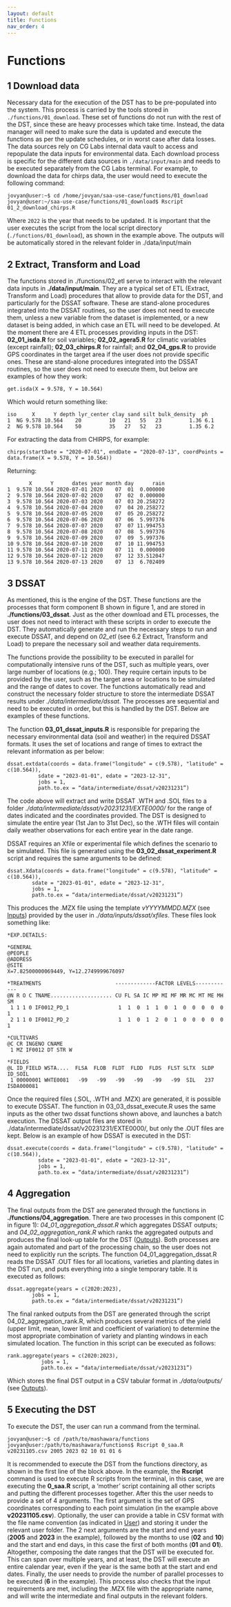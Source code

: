 ```yaml
---
layout: default
title: Functions
nav_order: 4
---
```


# Functions

## 1 Download data

Necessary data for the execution of the DST has to be pre-populated into the system.
This process is carried by the tools stored in `./functions/01_download`.
These set of functions do not run with the rest of the DST, since these are heavy processes which take time.
Instead, the data manager will need to make sure the data is updated and execute the functions as per the update schedules,
or in worst case after data losses. The data sources rely on CG Labs internal data vault to access and repopulate the data inputs for environmental data.
Each download process is specific for the different data sources in `./data/input/main` and needs to be executed separately from the CG Labs terminal.
For example, to download the data for chirps data, the user would need to execute the following command:

```
jovyan@user:~$ cd /home/jovyan/saa-use-case/functions/01_download
jovyan@user:~/saa-use-case/functions/01_download$ Rscript 01_2_download_chirps.R 
```

Where `2022` is the year that needs to be updated. It is important that the user executes the script from the local script directory
(`./functions/01_download`), as shown in the example above. The outputs will be automatically stored in the relevant folder in ./data/input/main

## 2 Extract, Transform and Load

The functions stored in ./functions/02_etl serve to interact with the relevant data inputs in **./data/input/main**. They are a typical set of ETL (Extract, Transform and Load)
procedures that allow to provide data for the DST, and particularly for the DSSAT software. These are stand-alone procedures integrated into the DSSAT routines,
so the user does not need to execute them, unless a new variable from the dataset is implemented, or a new dataset is being added, in which case an ETL will need to be developed.
At the moment there are 4 ETL processes providing inputs in the DST: **02_01_isda.R** for soil variables; **02_02_agera5.R** for climatic variables (except rainfall);
**02_03_chirps.R** for rainfall; and **02_04_gps.R** to provide GPS coordinates in the target area if the user does not provide specific ones.
These are stand-alone procedures integrated into the DSSAT routines, so the user does not need to execute them, but below are examples of how they work:

```
get.isda(X = 9.578, Y = 10.564)
```

Which would return something like:

```
iso     X      Y depth lyr_center clay sand silt bulk_density  ph
1  NG 9.578 10.564    20         10   21   55   23         1.36 6.1
2  NG 9.578 10.564    50         35   27   52   23         1.35 6.2
```

For extracting the data from CHIRPS, for example:

```
chirps(startDate = "2020-07-01", endDate = "2020-07-13", coordPoints = data.frame(X = 9.578, Y = 10.564))
```

Returning:

```
       X      Y      dates year month day      rain
1  9.578 10.564 2020-07-01 2020    07  01  0.000000
2  9.578 10.564 2020-07-02 2020    07  02  0.000000
3  9.578 10.564 2020-07-03 2020    07  03 20.258272
4  9.578 10.564 2020-07-04 2020    07  04 20.258272
5  9.578 10.564 2020-07-05 2020    07  05 20.258272
6  9.578 10.564 2020-07-06 2020    07  06  5.997376
7  9.578 10.564 2020-07-07 2020    07  07 11.994753
8  9.578 10.564 2020-07-08 2020    07  08  5.997376
9  9.578 10.564 2020-07-09 2020    07  09  5.997376
10 9.578 10.564 2020-07-10 2020    07  10 11.994753
11 9.578 10.564 2020-07-11 2020    07  11  0.000000
12 9.578 10.564 2020-07-12 2020    07  12 33.512047
13 9.578 10.564 2020-07-13 2020    07  13  6.702409
```

## 3 DSSAT

As mentioned, this is the engine of the DST. These functions are the processes that form component B shown in figure 1, and are stored in **./functions/03_dssat**.
Just as the other download and ETL processes, the user does not need to interact with these scripts in order to execute the DST.
They automatically generate and run the necessary steps to run and execute DSSAT, and depend on *02_etl* (see 6.2 Extract, Transform and Load)
to prepare the necessary soil and weather data requirements.

The functions provide the possibility to be executed in parallel for computationally intensive runs of the DST, such as multiple years, over large number of locations (e.g.; 100).
They require certain inputs to be provided by the user, such as the target area or locations to be simulated and the range of dates to cover.
The functions automatically read and construct the necessary folder structure to store the intermediate DSSAT results under *./data/intermediate/dssat*.
The processes are sequential and need to be executed in order, but this is handled by the DST. Below are examples of these functions.

The function **03_01_dssat_inputs.R** is responsible for preparing the necessary environmental data (soil and weather) in the required DSSAT formats.
It uses the set of locations and range of times to extract the relevant information as per below:

```
dssat.extdata(coords = data.frame("longitude" = c(9.578), "latitude" = c(10.564)),
	      sdate = "2023-01-01", edate = "2023-12-31",
	      jobs = 1,
	      path.to.ex = “data/intermediate/dssat/v20231231”)
```
The code above will extract and write DSSAT .WTH and .SOL files to a folder *./data/intermediate/dssat/v20231231/EXTE0000/* for the range of dates indicated and the coordinates provided.
The DST is designed to simulate the entire year (1st Jan to 31st Dec), so the .WTH files will contain daily weather observations for each entire year in the date range.

DSSAT requires an Xfile or experimental file which defines the scenario to be simulated. This file is generated using the **03_02_dssat_experiment.R** script and requires the same arguments to be defined:

```
dssat.Xdata(coords = data.frame("longitude" = c(9.578), "latitude" = c(10.564)),
	    sdate = "2023-01-01", edate = "2023-12-31",
	    jobs = 1,
	    path.to.ex = “data/intermediate/dssat/v20231231”)
```

This produces the .MZX file using the template *vYYYYMMDD.MZX* (see [Inputs](architecture.html#1-inputs)) provided by the user in *./data/inputs/dssat/xfiles*. These files look something like:

```
*EXP.DETAILS: 

*GENERAL
@PEOPLE
@ADDRESS
@SITE
X=7.82500000069449, Y=12.2749999676097

*TREATMENTS                        -------------FACTOR LEVELS------------
@N R O C TNAME.................... CU FL SA IC MP MI MF MR MC MT ME MH SM
 1 1 1 0 IF0012_PD_1                1  1  0  1  1  0  1  0  0  0  0  0  1
 2 1 1 0 IF0012_PD_2                1  1  0  1  2  0  1  0  0  0  0  0  1

*CULTIVARS
@C CR INGENO CNAME
 1 MZ IF0012 DT STR W

*FIELDS
@L ID_FIELD WSTA....  FLSA  FLOB  FLDT  FLDD  FLDS  FLST SLTX  SLDP  ID_SOIL    
 1 00000001 WHTE0081   -99   -99   -99   -99   -99   -99  SIL   237  ISDA000081
```

Once the required files (.SOL, .WTH and .MZX) are generated, it is possible to execute DSSAT. The function in 03_03_dssat_execute.R uses the same inputs as the other two dssat functions shown above,
and launches a batch execution. The DSSAT output files are stored in ./data/intermediate/dssat/v20231231/EXTE0000/, but only the .OUT files are kept. Below is an example of how DSSAT is executed in the DST:

```
dssat.execute(coords = data.frame("longitude" = c(9.578), "latitude" = c(10.564)),
	      sdate = "2023-01-01", edate = "2023-12-31",
	      jobs = 1,
	      path.to.ex = “data/intermediate/dssat/v20231231”)
```

## 4 Aggregation

The final outputs from the DST are generated through the functions in **./functions/04_aggregation**. There are two processes in this component (C in figure 1): *04_01_aggregation_dssat.R*
which aggregates DSSAT outputs; and *04_02_aggregation_rank.R* which ranks the aggregated outputs and produces the final look-up table for the DST ([Outputs](architecture.html#3-outputs)).
Both processes are again automated and part of the processing chain, so the user does not need to explicitly run the scripts. The function 04_01_aggregation_dssat.R reads the DSSAT .OUT files
for all locations, varieties and planting dates in the DST run, and puts everything into a single temporary table. It is executed as follows:

```
dssat.aggregate(years = c(2020:2023),
		jobs = 1,
		path.to.ex = “data/intermediate/dssat/v20231231”)
```

The final ranked outputs from the DST are generated through the script 04_02_aggregation_rank.R, which produces several metrics of the yield (upper limit, mean, lower limit and coefficient of variation)
to determine the most appropriate combination of variety and planting windows in each simulated location. The function in this script can be executed as follows:		

```
rank.aggregate(years = c(2020:2023),
	       jobs = 1,
	       path.to.ex = “data/intermediate/dssat/v20231231”)
```

Which stores the final DST output in a CSV tabular format in *./data/outputs/* (see [Outputs](architecture.html#3-outputs)).

## 5 Executing the DST

To execute the DST, the user can run a command from the terminal.

```
jovyan@user:~$ cd /path/to/mashawara/functions
jovyan@user:/path/to/mashawara/functions$ Rscript 0_saa.R v20231105.csv 2005 2023 02 10 01 01 6
```

It is recommended to execute the DST from the functions directory, as shown in the first line of the block above. In the example, the **Rscript** command is used to execute R scripts from the terminal,
in this case, we are executing the **0_saa.R** script, a ‘mother’ script containing all other scripts and putting the different processes together. After this the user needs to provide a set of 4 arguments.
The first argument is the set of GPS coordinates corresponding to each point simulation (in the example above **v20231105.csv**). Optionally, the user can provide a table in CSV format with the file name convention
(as indicated in [User](architecture.html#13-user)) and storing it under the relevant user folder. The 2 next arguments are the start and end years (**2005** and **2023** in the example), followed by the months to use (**02** and **10**) and the start and end days, in this case the first of both months (**01** and **01**).
Altogether, composing the date ranges that the DST will be executed for. This can span over multiple years, and at least, the DST will execute an entire calendar year,
even if the year is the same both at the start and end dates. Finally, the user needs to provide the number of parallel processes to be executed (**6** in the example).
This process also checks that the input requirements are met, including the .MZX file with the appropriate name, and will write the intermediate and final outputs in the relevant folders.

